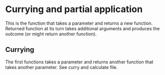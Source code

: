 # Currying and partial application

This is the function that takes a parameter and returns a new function. Returned function at its turn takes additional arguments and produces the outcome (or might return another function).

## Currying

The first functions takes a parameter and returns another function that takes another parameter. See curry and calculate file.
